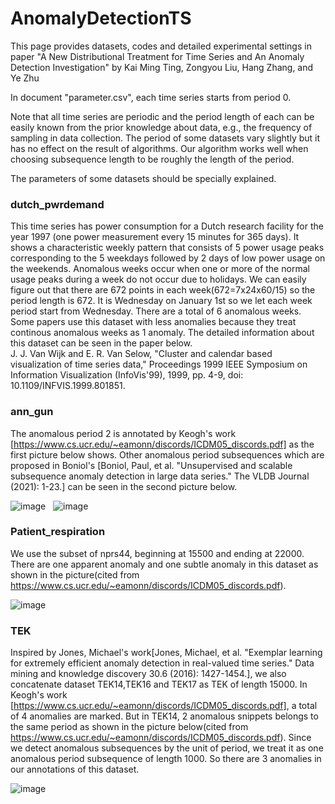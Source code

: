 # AnomalyDetectionTS
This page provides datasets, codes and detailed experimental settings in paper "A New Distributional Treatment for Time Series and An Anomaly Detection Investigation" by Kai Ming Ting, Zongyou Liu, Hang Zhang, and Ye Zhu

In document "parameter.csv", each time series starts from period 0. 

Note that all time series are periodic and the period length of each can be easily known from the prior knowledge about data, e.g., the frequency of sampling in data collection. 
The period of some datasets vary slightly but it has no effect on the result of algorithms. Our algorithm works well when choosing subsequence length to be roughly the length of the period.

The parameters of some datasets should be specially explained.

### dutch\_pwrdemand
This time series has power consumption for a Dutch research facility for the year 1997 (one power measurement every 15 minutes for 365 days). It shows a characteristic weekly pattern that consists of 5 power usage peaks corresponding to the 5 weekdays followed by 2 days of low power usage on the weekends. Anomalous weeks occur when one or more of the normal usage peaks during a week do not occur due to holidays. We can easily figure out that there are 672 points in each week(672=7x24x60/15) so the period length is 672.  It is Wednesday on January 1st so we let each week period start from Wednesday. There are a total of 6 anomalous weeks. Some papers use this dataset with less anomalies because they treat continous anomalous weeks as 1 anomaly.  The detailed information about this dataset can be seen in the paper below.  
J. J. Van Wijk and E. R. Van Selow, "Cluster and calendar based visualization of time series data," Proceedings 1999 IEEE Symposium on Information Visualization (InfoVis'99), 1999, pp. 4-9, doi: 10.1109/INFVIS.1999.801851.

### ann_gun
The anomalous period 2 is annotated by Keogh's work [https://www.cs.ucr.edu/~eamonn/discords/ICDM05_discords.pdf] as the first picture below shows. Other anomalous period subsequences which are proposed in Boniol's [Boniol, Paul, et al. "Unsupervised and scalable subsequence anomaly detection in large data series." The VLDB Journal (2021): 1-23.] can be seen in the second picture below.

![image](https://user-images.githubusercontent.com/90513919/132955327-475b68cb-be6f-4400-bc35-cb75d1be208c.png)&nbsp;&nbsp;
![image](https://user-images.githubusercontent.com/90513919/132955329-80274222-f27e-4dc9-be6f-34683031c44e.png)



### Patient_respiration
We use the subset of nprs44, beginning at 15500 and ending at 22000. There are one apparent anomaly and one subtle anomaly in this dataset as shown in the picture(cited from https://www.cs.ucr.edu/~eamonn/discords/ICDM05_discords.pdf).

![image](https://user-images.githubusercontent.com/90513919/132955446-d1d83ae5-c456-4897-9b6e-c9cc3122382d.png)


### TEK
Inspired by Jones, Michael's work[Jones, Michael, et al. "Exemplar learning for extremely efficient anomaly detection in real-valued time series." Data mining and knowledge discovery 30.6 (2016): 1427-1454.], we also concatenate dataset TEK14,TEK16 and TEK17 as TEK of length 15000. In Keogh's work [https://www.cs.ucr.edu/~eamonn/discords/ICDM05_discords.pdf], a total of 4 anomalies are marked. But in TEK14, 2 anomalous snippets belongs to the same period as shown in the picture below(cited from https://www.cs.ucr.edu/~eamonn/discords/ICDM05_discords.pdf). Since we detect anomalous subsequences by the unit of period, we treat it as one anomalous period subsequence of length 1000. So there are 3 anomalies in our annotations of this dataset.

![image](https://user-images.githubusercontent.com/90513919/132956852-64b15a89-b553-44f6-bfd3-fadb8c243873.png)

